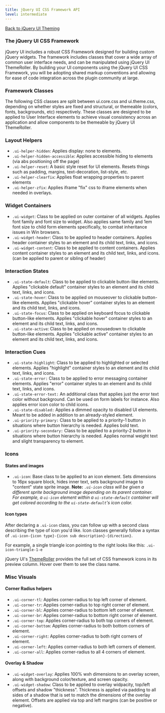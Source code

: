 ```yaml
---
title: jQuery UI CSS Framework API
level: intermediate
---
```


[Back to jQuery UI Theming](/jquery-ui/theming)

### The jQuery UI CSS Framework

jQuery UI includes a robust CSS Framework designed for building custom jQuery widgets. The framework includes classes that cover a wide array of common user interface needs, and can be manipulated using jQuery UI ThemeRoller. By building your UI components using the jQuery UI CSS Framework, you will be adopting shared markup conventions and allowing for ease of code integration across the plugin community at large.

### Framework Classes

The following CSS classes are split between ui.core.css and ui.theme.css, depending on whether styles are fixed and structural, or themeable (colors, fonts, backgrounds, etc) respectively. These classes are designed to be applied to User Interface elements to achieve visual consistency across an application and allow components to be themeable by jQuery UI ThemeRoller.

### Layout Helpers

* `.ui-helper-hidden`: Applies display: none to elements.
* `.ui-helper-hidden-accessible`: Applies accessible hiding to elements (via abs positioning off the page)
* `.ui-helper-reset`: A basic style reset for UI elements. Resets things such as padding, margins, text-decoration, list-style, etc.
* `.ui-helper-clearfix`: Applies float wrapping properties to parent elements
* `.ui-helper-zfix`: Applies iframe "fix" css to iframe elements when needed in overlays.

### Widget Containers

* `.ui-widget`: Class to be applied on outer container of all widgets. Applies font family and font size to widget. Also applies same family and 1em font size to child form elements specifically, to combat inheritance issues in Win browsers.
* `.ui-widget-header`: Class to be applied to header containers. Applies header container styles to an element and its child text, links, and icons.
* `.ui-widget-content`: Class to be applied to content containers. Applies content container styles to an element and its child text, links, and icons. (can be applied to parent or sibling of header)

### Interaction States

* `.ui-state-default`: Class to be applied to clickable button-like elements. Applies "clickable default" container styles to an element and its child text, links, and icons.
* `.ui-state-hover`: Class to be applied on mouseover to clickable button-like elements. Applies "clickable hover" container styles to an element and its child text, links, and icons.
* `.ui-state-focus`: Class to be applied on keyboard focus to clickable button-like elements. Applies "clickable hover" container styles to an element and its child text, links, and icons.
* `.ui-state-active`: Class to be applied on mousedown to clickable button-like elements. Applies "clickable active" container styles to an element and its child text, links, and icons.

### Interaction Cues

* `.ui-state-highlight`: Class to be applied to highlighted or selected elements. Applies "highlight" container styles to an element and its child text, links, and icons.
* `.ui-state-error:` Class to be applied to error messaging container elements. Applies "error" container styles to an element and its child text, links, and icons.
* `.ui-state-error-text:` An additional class that applies just the error text color without background. Can be used on form labels for instance. Also applies error icon color to child icons.
* `.ui-state-disabled:` Applies a dimmed opacity to disabled UI elements. Meant to be added in addition to an already-styled element.
* `.ui-priority-primary:` Class to be applied to a priority-1 button in situations where button hierarchy is needed. Applies bold text.
* `.ui-priority-secondary:` Class to be applied to a priority-2 button in situations where button hierarchy is needed. Applies normal weight text and slight transparency to element.

### Icons

#### States and images

* `.ui-icon`: Base class to be applied to an icon element. Sets dimensions to 16px square block, hides inner text, sets background image to "content" state sprite image. **Note:** *`.ui-icon` class will be given a different sprite background image depending on its parent container. For example, a `ui-icon` element within a `ui-state-default` container will get colored according to the `ui-state-default`'s icon color.*

#### Icon types

After declaring a `.ui-icon` class, you can follow up with a second class describing the type of icon you'd like. Icon classes generally follow a syntax of `.ui-icon-{icon type}-{icon sub description}-{direction}`.

For example, a single triangle icon pointing to the right looks like this:
`.ui-icon-triangle-1-e`

jQuery UI's [ThemeRoller](http://jqueryui.com/themeroller) provides the full set of CSS framework icons in its preview column. Hover over them to see the class name.

### Misc Visuals

#### Corner Radius helpers

* `.ui-corner-tl`: Applies corner-radius to top left corner of element.
* `.ui-corner-tr`: Applies corner-radius to top right corner of element.
* `.ui-corner-bl`: Applies corner-radius to bottom left corner of element.
* `.ui-corner-br`: Applies corner-radius to bottom right corner of element.
* `.ui-corner-top`: Applies corner-radius to both top corners of element.
* `.ui-corner-bottom`: Applies corner-radius to both bottom corners of element.
* `.ui-corner-right`: Applies corner-radius to both right corners of element.
* `.ui-corner-left`: Applies corner-radius to both left corners of element.
* `.ui-corner-all`: Applies corner-radius to all 4 corners of element.

#### Overlay & Shadow

* `.ui-widget-overlay`: Applies 100% wxh dimensions to an overlay screen, along with background color/texture, and screen opacity.
* `.ui-widget-shadow`: Class to be applied to overlay widpacity, top/left offsets and shadow "thickness". Thickness is applied via padding to all sides of a shadow that is set to match the dimensions of the overlay element. Offsets are applied via top and left margins (can be positive or negative).
